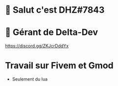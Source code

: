 # 👋 Salut c'est DHZ#7843

# 👀 Gérant de Delta-Dev
https://discord.gg/ZKJcrDddYx

# Travail sur Fivem et Gmod
- Seulement du lua
